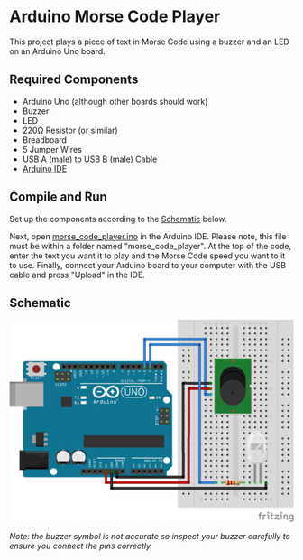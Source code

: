 # Arduino Morse Code Player
This project plays a piece of text in Morse Code using a buzzer and an LED on an Arduino Uno board.

## Required Components
- Arduino Uno (although other boards should work)
- Buzzer
- LED
- 220Ω Resistor (or similar)
- Breadboard
- 5 Jumper Wires
- USB A (male) to USB B (male) Cable
- [Arduino IDE](https://www.arduino.cc/en/software)

## Compile and Run
Set up the components according to the [Schematic](#schematic) below.

Next, open [morse_code_player.ino](morse_code_player/morse_code_player.ino) in the Arduino IDE. Please note, this file must be within a folder named "morse_code_player". At the top of the code, enter the text you want it to play and the Morse Code speed you want to it to use. Finally, connect your Arduino board to your computer with the USB cable and press "Upload" in the IDE.

## Schematic
![Schematic](https://github.com/Daniel-Ian-Robinson/Arduino-Morse-Code-Player/blob/main/Schematic/Schematic.png)

*Note: the buzzer symbol is not accurate so inspect your buzzer carefully to ensure you connect the pins correctly.*
